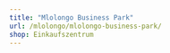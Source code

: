 ```yaml
---
title: "Mlolongo Business Park"
url: /mlolongo/mlolongo-business-park/
shop: Einkaufszentrum
---
```


